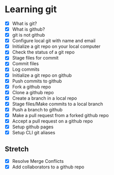 # Learning git

- [x] What is git?
- [x] What is github?
- [x] git is not github
- [x] Configure local git with name and email
- [x] Initialize a git repo on your local computer
- [x] Check the status of a git repo
- [x] Stage files for commit
- [x] Commit files
- [x] Log commits
- [x] Initialize a git repo on github
- [x] Push commits to github
- [x] Fork a github repo
- [x] Clone a github repo
- [x] Create a branch in a local repo
- [x] Stage files/Make commits to a local branch
- [x] Push a branch to github
- [x] Make a pull request from a forked github repo
- [x] Accept a pull request on a github repo
- [x] Setup github pages
- [x] Setup CLI git aliases

## Stretch

- [x] Resolve Merge Conflicts
- [x] Add collaborators to a github repo
